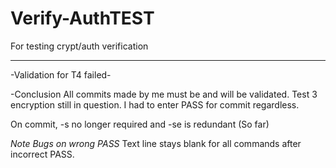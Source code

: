 # Verify-AuthTEST
For testing crypt/auth verification
______________________________________

-Validation for T4 failed-

-Conclusion
All commits made by me must be and will be
validated. Test 3 encryption still in question. 
I had to enter PASS for commit regardless.


On commit, -s no longer required and -se is redundant (So far)

*Note Bugs on wrong PASS*
Text line stays blank for all commands after incorrect PASS.
